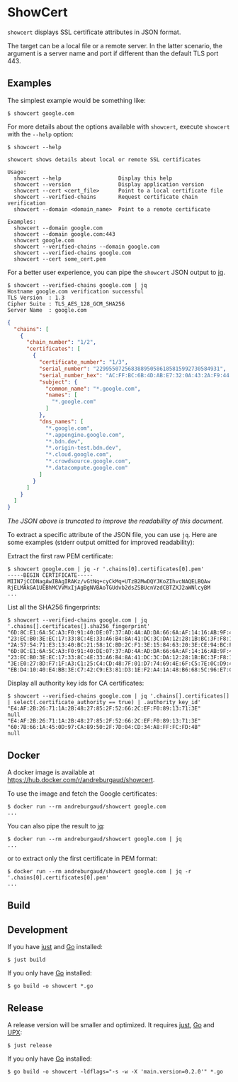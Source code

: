 # ShowCert

`showcert` displays SSL certificate attributes in JSON format.

The target can be a local file or a remote server. In the latter scenario, 
the argument is a server name and port if different than the default TLS port 443.

## Examples

The simplest example would be something like:

```
$ showcert google.com
```

For more details about the options available with `showcert`, execute `showcert` with the `--help` option:

```
$ showcert --help

showcert shows details about local or remote SSL certificates

Usage:
  showcert --help                  Display this help
  showcert --version               Display application version
  showcert --cert <cert_file>      Point to a local certificate file
  showcert --verified-chains       Request certificate chain verification
  showcert --domain <domain_name>  Point to a remote certificate

Examples:
  showcert --domain google.com
  showcert --domain google.com:443
  showcert google.com
  showcert --verified-chains --domain google.com 
  showcert --verified-chains google.com
  showcert --cert some_cert.pem
```

For a better user experience, you can pipe the `showcert` JSON output to [jq](https://stedolan.github.io/jq/).

```
$ showcert --verified-chains google.com | jq
Hostname google.com verification successful
TLS Version  : 1.3
Cipher Suite : TLS_AES_128_GCM_SHA256
Server Name  : google.com
```
```json
{
  "chains": [
    {
      "chain_number": "1/2",
      "certificates": [
        {
          "certificate_number": "1/3",
          "serial_number": "229955072568388950586185815992730584931",
          "serial_number_hex": "AC:FF:BC:6B:4D:AB:E7:32:0A:43:2A:F9:44:F3:07:63",
          "subject": {
            "common_name": "*.google.com",
            "names": [
              "*.google.com"
            ]
          },
          "dns_names": [
            "*.google.com",
            "*.appengine.google.com",
            "*.bdn.dev",
            "*.origin-test.bdn.dev",
            "*.cloud.google.com",
            "*.crowdsource.google.com",
            "*.datacompute.google.com"
          ]
        }
      ]
    }
  ]
}
```

_The JSON above is truncated to improve the readability of this document._

To extract a specific attribute of the JSON file, you can use `jq`. Here are some examples
(stderr output omitted for improved readability):

Extract the first raw PEM certificate:

```
$ showcert google.com | jq -r '.chains[0].certificates[0].pem'
-----BEGIN CERTIFICATE-----
MIIN7jCCDNagAwIBAgIRAKz/vGtNq+cyCkMq+UTzB2MwDQYJKoZIhvcNAQELBQAw
RjELMAkGA1UEBhMCVVMxIjAgBgNVBAoTGUdvb2dsZSBUcnVzdCBTZXJ2aWNlcyBM
...
```

List all the SHA256 fingerprints:

```
$ showcert --verified-chains google.com | jq '.chains[].certificates[].sha256_fingerprint'
"6D:8C:E1:6A:5C:A3:F0:91:40:DE:07:37:AD:4A:AD:DA:66:6A:AF:14:16:AB:9F:4E:7E:E8:40:8B:E9:1B:7B:F3"
"23:EC:B0:3E:EC:17:33:8C:4E:33:A6:B4:8A:41:DC:3C:DA:12:28:1B:BC:3F:F8:13:C0:58:9D:6C:C2:38:75:22"
"2A:57:54:71:E3:13:40:BC:21:58:1C:BD:2C:F1:3E:15:84:63:20:3E:CE:94:BC:F9:D3:CC:19:6B:F0:9A:54:72"
"6D:8C:E1:6A:5C:A3:F0:91:40:DE:07:37:AD:4A:AD:DA:66:6A:AF:14:16:AB:9F:4E:7E:E8:40:8B:E9:1B:7B:F3"
"23:EC:B0:3E:EC:17:33:8C:4E:33:A6:B4:8A:41:DC:3C:DA:12:28:1B:BC:3F:F8:13:C0:58:9D:6C:C2:38:75:22"
"3E:E0:27:8D:F7:1F:A3:C1:25:C4:CD:48:7F:01:D7:74:69:4E:6F:C5:7E:0C:D9:4C:24:EF:D7:69:13:39:18:E5"
"EB:D4:10:40:E4:BB:3E:C7:42:C9:E3:81:D3:1E:F2:A4:1A:48:B6:68:5C:96:E7:CE:F3:C1:DF:6C:D4:33:1C:99"
```

Display all authority key ids for CA certificates:

```
$ showcert --verified-chains google.com | jq '.chains[].certificates[] | select(.certificate_authority == true) | .authority_key_id'
"E4:AF:2B:26:71:1A:2B:48:27:85:2F:52:66:2C:EF:F0:89:13:71:3E"
null
"E4:AF:2B:26:71:1A:2B:48:27:85:2F:52:66:2C:EF:F0:89:13:71:3E"
"60:7B:66:1A:45:0D:97:CA:89:50:2F:7D:04:CD:34:A8:FF:FC:FD:4B"
null
```

## Docker

A docker image is available at https://hub.docker.com/r/andreburgaud/showcert.

To use the image and fetch the Google certificates:

```
$ docker run --rm andreburgaud/showcert google.com
...
```

You can also pipe the result to [jq](https://stedolan.github.io/jq/):

```
$ docker run --rm andreburgaud/showcert google.com | jq
...
```

or to extract only the first certificate in PEM format:

```
$ docker run --rm andreburgaud/showcert google.com | jq -r '.chains[0].certificates[0].pem'
...
```


## Build

## Development

If you have [just](https://github.com/casey/just) and [Go](https://go.dev/) installed:
```
$ just build
```

If you only have [Go](https://go.dev/) installed:

```
$ go build -o showcert *.go
```

## Release

A release version will be smaller and optimized.
It requires [just](https://github.com/casey/just), [Go](https://go.dev/) and [UPX](https://upx.github.io/):

```
$ just release
```

If you only have [Go](https://go.dev/) installed:

```
$ go build -o showcert -ldflags="-s -w -X 'main.version=0.2.0'" *.go
```
